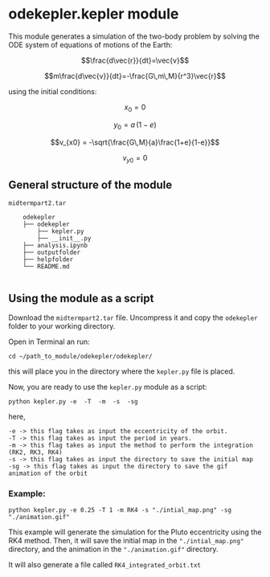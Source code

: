 # odekepler.kepler module
This module generates a simulation of the two-body problem by solving the ODE system of equations of motions of the Earth:

$$\frac{d\vec{r}}{dt}=\vec{v}$$

$$m\frac{d\vec{v}}{dt}=-\frac{G\,m\,M}{r^3}\vec{r}$$

using the initial conditions:

$$x_0 = 0$$

$$y_0 = a\,(1-e)$$

$$v_{x0} = -\sqrt{\frac{G\,M}{a}\frac{1+e}{1-e}}$$

$$v_{y0} = 0$$

## General structure of the module 

```
midtermpart2.tar

    odekepler
    ├── odekepler
        ├── kepler.py
        ├── __init__.py
    ├── analysis.ipynb
    ├── outputfolder
    ├── helpfolder
    └── README.md
   
```

## Using the module as a script 

Download the `midtermpart2.tar` file. Uncompress it and copy the `odekepler` folder to your working directory.

Open in Terminal an run:
```
cd ~/path_to_module/odekepler/odekepler/
```
this will place you in the directory where the `kepler.py` file is placed.

Now, you are ready to use the `kepler.py` module as a script: 
```
python kepler.py -e  -T  -m  -s  -sg
```
here,
```
-e -> this flag takes as input the eccentricity of the orbit.
-T -> this flag takes as input the period in years.
-m -> this flag takes as input the method to perform the integration (RK2, RK3, RK4)
-s -> this flag takes as input the directory to save the initial map
-sg -> this flag takes as input the directory to save the gif animation of the orbit
```
### Example:
```
python kepler.py -e 0.25 -T 1 -m RK4 -s "./intial_map.png" -sg "./animation.gif"
```
This example will generate the simulation for the Pluto eccentricity using the RK4 method. Then, it will save the initial map in the `"./intial_map.png"` directory,  and the animation in the `"./animation.gif"` directory.

It will also generate a file called `RK4_integrated_orbit.txt`
